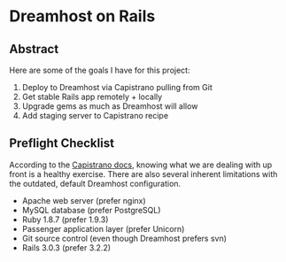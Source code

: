# Dreamhost on Rails

## Abstract

Here are some of the goals I have for this project:

1. Deploy to Dreamhost via Capistrano pulling from Git
2. Get stable Rails app remotely + locally
3. Upgrade gems as much as Dreamhost will allow
4. Add staging server to Capistrano recipe

## Preflight Checklist

According to the [Capistrano docs](https://github.com/capistrano/capistrano/wiki/2.x-From-The-Beginning), knowing what we are dealing with up front is a healthy exercise. There are also several inherent limitations with the outdated, default Dreamhost configuration.

- Apache web server (prefer nginx)
- MySQL database (prefer PostgreSQL)
- Ruby 1.8.7 (prefer 1.9.3)
- Passenger application layer (prefer Unicorn)
- Git source control (even though Dreamhost prefers svn)
- Rails 3.0.3 (prefer 3.2.2)